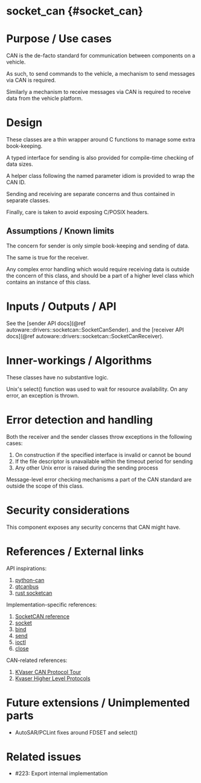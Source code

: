 socket_can {#socket_can}
===============

# Purpose / Use cases
<!-- Required -->
<!-- Things to consider:
    - Why did we implement this feature? -->

CAN is the de-facto standard for communication between components on a vehicle.

As such, to send commands to the vehicle, a mechanism to send messages via CAN is required.

Similarly a mechanism to receive messages via CAN is required to receive data from the vehicle
platform.

# Design
<!-- Required -->
<!-- Things to consider:
    - How does it work? -->

These classes are a thin wrapper around C functions to manage some extra book-keeping.

A typed interface for sending is also provided for compile-time checking of data sizes.

A helper class following the named parameter idiom is provided to wrap the CAN ID.

Sending and receiving are separate concerns and thus contained in separate classes.

Finally, care is taken to avoid exposing C/POSIX headers.

## Assumptions / Known limits
<!-- Required -->

The concern for sender is only simple book-keeping and sending of data.

The same is true for the receiver.

Any complex error handling which would require receiving data is outside the concern of this class,
and should be a part of a higher level class which contains an instance of this class.

# Inputs / Outputs / API
<!-- Required -->
<!-- Things to consider:
    - How do you use the package / API? -->

See the [sender API docs](@ref autoware::drivers::socketcan::SocketCanSender).
and the [receiver API docs](@ref autoware::drivers::socketcan::SocketCanReceiver).

# Inner-workings / Algorithms
<!-- If applicable -->

These classes have no substantive logic.

Unix's select() function was used to wait for resource availability. On any error, an exception is
thrown.

# Error detection and handling
<!-- Required -->

Both the receiver and the sender classes throw exceptions in the following cases:
1. On construction if the specified interface is invalid or cannot be bound
2. If the file descriptor is unavailable within the timeout period for sending
3. Any other Unix error is raised during the sending process

Message-level error checking mechanisms a part of the CAN standard are outside the scope of this
class.

# Security considerations
<!-- Required -->
<!-- Things to consider:
- Spoofing (How do you check for and handle fake input?)
- Tampering (How do you check for and handle tampered input?)
- Repudiation (How are you affected by the actions of external actors?).
- Information Disclosure (Can data leak?).
- Denial of Service (How do you handle spamming?).
- Elevation of Privilege (Do you need to change permission levels during execution?) -->

This component exposes any security concerns that CAN might have.

# References / External links
<!-- Optional -->

API inspirations:
1. [python-can](https://python-can.readthedocs.io/en/master/bus.html)
2. [qtcanbus](https://doc.qt.io/qt-5.9/qcanbusdevice.html#writeFrame)
3. [rust socketcan](https://docs.rs/socketcan/1.7.0/socketcan/struct.CANSocket.html)

Implementation-specific references:
1. [SocketCAN reference](https://www.kernel.org/doc/Documentation/networking/can.txt)
2. [socket](http://man7.org/linux/man-pages/man2/socket.2.html)
3. [bind](http://man7.org/linux/man-pages/man2/bind.2.html)
4. [send](http://man7.org/linux/man-pages/man2/send.2.html)
5. [ioctl](http://man7.org/linux/man-pages/man2/ioctl.2.html)
6. [close](http://man7.org/linux/man-pages/man2/close.2.html)

CAN-related references:
1. [KVaser CAN Protocol Tour](https://www.kvaser.com/can-protocol-tutorial/)
2. [Kvaser Higher Level Protocols](https://www.kvaser.com/about-can/higher-layer-protocols/)

# Future extensions / Unimplemented parts
<!-- Optional -->

- AutoSAR/PCLint fixes around FDSET and select()

# Related issues
<!-- Required -->
- #223: Export internal implementation
